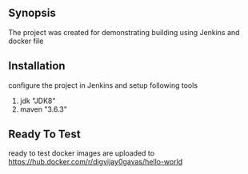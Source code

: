 ## Synopsis

The project was created for demonstrating building using Jenkins and docker file

## Installation

configure the project in Jenkins and setup following tools
1. jdk "JDK8"
2. maven "3.6.3" 

## Ready To Test
ready to test docker images are uploaded to https://hub.docker.com/r/digvijay0gavas/hello-world